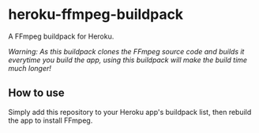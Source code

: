 # heroku-ffmpeg-buildpack

A FFmpeg buildpack for Heroku.

*Warning: As this buildpack clones the FFmpeg source code and builds it everytime you build the app, using this buildpack will make the build time much longer!*

## How to use

Simply add this repository to your Heroku app's buildpack list, then rebuild the app to install FFmpeg.
